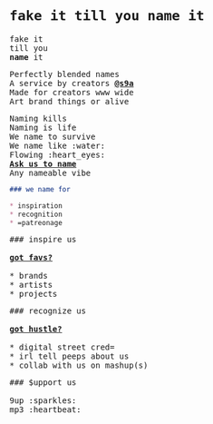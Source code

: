 # `fake it till you name it`

<pre>
fake it
till you
<b>name</b> it
</pre>

<pre>
Perfectly blended names
A service by creators <b><a href="https://github.com/orgs/s9a/people">@s9a</a></b>
Made for creators www wide
Art brand things or alive
</pre>

<pre>
Naming kills
Naming is life
We name to survive
We name like :water:
Flowing :heart_eyes:
<b><a href="../../issues/new">Ask us to name</a></b>
Any nameable vibe
</pre>

```md
### we name for

* inspiration
* recognition
* =patreonage
```

<pre>
### inspire us

<b><a href="../../issues/new">got favs?</a></b>

* brands
* artists
* projects
</pre>

<pre>
### recognize us

<b><a href="../../issues/new">got hustle?</a></b>

* digital street cred=
* irl tell peeps about us
* collab with us on mashup(s)
</pre>

<pre>
### $upport us

9up :sparkles:
mp3 :heartbeat:
</pre>
